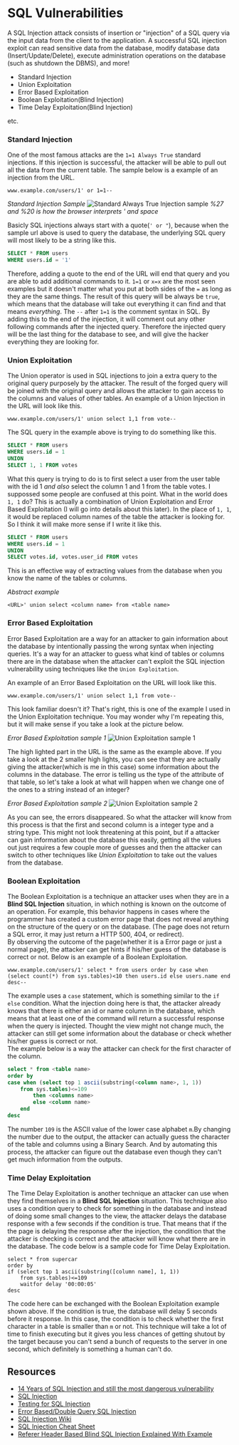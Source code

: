 # SQL Vulnerabilities
A SQL Injection attack consists of insertion or "injection" of a SQL query via the input data from the client to the application. A successful SQL injection exploit can read sensitive data from the database, modify database data (Insert/Update/Delete), execute administration operations on the database (such as shutdown the DBMS), and more!  

- Standard Injection
- Union Exploitation
- Error Based Exploitation
- Boolean Exploitation(Blind Injection)
- Time Delay Exploitation(Blind Injection)
  
etc.  
  

### Standard Injection
One of the most famous attacks are the `1=1 Always True` standard injections. If this injection is successful, the attacker will be able to pull out all the data from the current table. The sample below is a example of an injection from the URL.
```url
www.example.com/users/1' or 1=1--
```
  
*Standard Injection Sample*
![Standard Always True Injection sample](img/always-true.png)
*%27 and %20 is how the browser interprets ' and space*
  

Basicly SQL injections always start with a quote(`' or "`), because when the sample url above is used to query the database, the underlying SQL query will most likely to be a string like this.
```sql
SELECT * FROM users
WHERE users.id = '1'
```
Therefore, adding a quote to the end of the URL will end that query and you are able to add additional commands to it. `1=1` or `x=x` are the most seen examples but it doesn't matter what you put at both sides of the `=` as long as they are the same things. The result of this query will be always be `true`, which means that the database will take out everything it can find and that means *everything*.
The `--` after `1=1` is the comment syntax in SQL. By adding this to the end of the injection, it will comment out any other following commands after the injected query. Therefore the injected query will be the last thing for the database to see, and will give the hacker everything they are looking for.
  


### Union Exploitation
The Union operator is used in SQL injections to join a extra query to the original query purposely by the attacker. The result of the forged query will be joined with the original query and allows the attacker to gain access to the columns and values of other tables. An example of a Union Injection in the URL will look like this.
```url
www.example.com/users/1' union select 1,1 from vote--
```
The SQL query in the example above is trying to do something like this.
```sql
SELECT * FROM users
WHERE users.id = 1
UNION
SELECT 1, 1 FROM votes
```
What this query is trying to do is to first select a user from the user table with the id 1 *and also* select the column 1 and 1 from the table votes. I suppossed some people are confused at this point. What in the world does `1, 1` do? This is actually a combination of Union Exploitation and Error Based Exploitation (I will go into details about this later). In the place of `1, 1`, it would be replaced column names of the table the attacker is looking for. So I think it will make more sense if I write it like this.
```sql
SELECT * FROM users
WHERE users.id = 1
UNION
SELECT votes.id, votes.user_id FROM votes
```
This is an effective way of extracting values from the database when you know the name of the tables or columns.

*Abstract example*
```url
<URL>' union select <column name> from <table name>
```
  


### Error Based Exploitation
Error Based Exploitation are a way for an attacker to gain information about the database by intentionally passing the wrong syntax when injecting queries. It's a way for an attacker to guess what kind of tables or columns there are in the database when the attacker can't exploit the SQL injection vulnerability using techniques like the `Union Exploitation`.  
  
An example of an Error Based Exploitation on the URL will look like this.
```url
www.example.com/users/1' union select 1,1 from vote--
```
This look familiar doesn't it? That's right, this is one of the example I used in the Union Exploitation technique. You may wonder why I'm repeating this, but it will make sense if you take a look at the picture below.
  
*Error Based Exploitation sample 1*
![Union Exploitation sample 1](img/error-1.png)

The high lighted part in the URL is the same as the example above. If you take a look at the 2 smaller high lights, you can see that they are actually giving the attacker(which is me in this case) some information about the columns in the database. The error is telling us the type of the attribute of that table, so let's take a look at what will happen when we change one of the ones to a string instead of an integer?  

*Error Based Exploitation sample 2*
![Union Exploitation sample 2](img/error-2.png)

As you can see, the errors disappeared. So what the attacker will know from this process is that the first and second column is a integer type and a string type. This might not look threatening at this point, but if a attacker can gain information about the database this easily, getting all the values out just requires a few couple more of guesses and then the attacker can switch to other techniques like *Union Exploitation* to take out the values from the database.
  
  

### Boolean Exploitation
The Boolean Exploitation is a technique an attacker uses when they are in a **Blind SQL Injection** situation, in which nothing is known on the outcome of an operation. For example, this behavior happens in cases where the programmer has created a custom error page that does not reveal anything on the structure of the query or on the database. (The page does not return a SQL error, it may just return a HTTP 500, 404, or redirect).  
By observing the outcome of the page(whether it is a Error page or just a normal page), the attacker can get hints if his/her guess of the database is correct or not. Below is an example of a Boolean Exploitation.
```url
www.example.com/users/1' select * from users order by case when (select count(*) from sys.tables)<10 then users.id else users.name end desc--
```
The example uses a `case` statement, which is something similar to the `if else` condition. What the injection doing here is that, the attacker already knows that there is either an id or name column in the database, which means that at least one of the command will return a successful response when the query is injected. Thought the view might not change much, the attacker can still get some information about the database or check whether his/her guess is correct or not.  
The example below is a way the attacker can check for the first character of the column.
```sql
select * from <table name>
order by
case when (select top 1 ascii(substring(<column name>, 1, 1))
    from sys.tables)<=109
        then <columns name>
        else <column name>
    end
desc
```
The number `109` is the ASCII value of the lower case alphabet `m`.By changing the number due to the output, the attacker can actually guess the character of the table and columns using a Binary Search. And by automating this process, the attacker can figure out the database even though they can't get much information from the outputs.  
  


### Time Delay Exploitation
The Time Delay Exploitation is another technique an attacker can use when they find themselves in a **Blind SQL Injection** situation.  This technique also uses a condition query to check for something in the database and instead of doing some small changes to the view, the attacker delays the database response with a few seconds if the condition is true. That means that if the the page is delaying the response after the injection, the condition that the attacker is checking is correct and the attacker will know what there are in the database. The code below is a sample code for Time Delay Exploitation.
```
select * from supercar
order by
if (select top 1 ascii(substring([column name], 1, 1))
    from sys.tables)<=109
    waitfor delay '00:00:05'
desc
```
The code here can be exchanged with the Boolean Exploitation example shown above. If the condition is true, the database will delay 5 seconds before it response. In this case, the condition is to check whether the first character in a table is smaller than `m` or not. This technique will take a lot of time to finish executing but it gives you less chances of getting shutout by the target because you can't send a bunch of requests to the server in one second, which definitely is something a human can't do.

  

## Resources
- [14 Years of SQL Injection and still the most dangerous vulnerability](https://www.netsparker.com/blog/web-security/sql-injection-vulnerability-history/)
- [SQL Injection](https://www.owasp.org/index.php/SQL_Injection)
- [Testing for SQL Injection](https://www.owasp.org/index.php/Testing_for_SQL_Injection_%28OTG-INPVAL-005%29)
- [Error Based/Double Query SQL Injection](http://zerofreak.blogspot.com/2012/02/tutorial-by-zer0freak-zer0freak-sqli.html)
- [SQL Injection Wiki](http://www.sqlinjectionwiki.com/Categories/2/mysql-sql-injection-cheat-sheet/)
- [SQL Injection Cheat Sheet](http://ferruh.mavituna.com/sql-injection-cheatsheet-oku/)
- [Referer Header Based Blind SQL Injection Explained With Example](https://haiderm.com/referer-header-based-blind-sql-injection-explained-example/)
